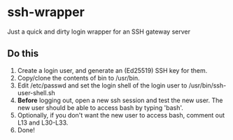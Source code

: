 # ssh-wrapper
Just a quick and dirty login wrapper for an SSH gateway server 

## Do this
1.	Create a login user, and generate an (Ed25519) SSH key for them.
2.	Copy/clone the contents of bin to /usr/bin.
3.	Edit /etc/passwd and set the login shell of the login user to /usr/bin/ssh-user-shell.sh
4. **Before** logging out, open a new ssh session and test the new user. The new user should be able to access bash by typing 'bash'.
5. Optionally, if you don't want the new user to access bash, comment out L13 and L30-L33.
6. Done!
